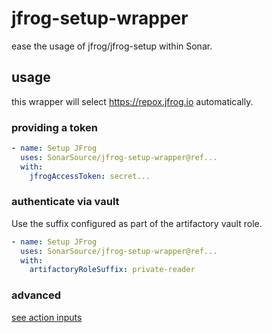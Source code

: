 # jfrog-setup-wrapper

ease the usage of jfrog/jfrog-setup within Sonar.

## usage

this wrapper will select <https://repox.jfrog.io> automatically.

### providing a token

```yaml
- name: Setup JFrog
  uses: SonarSource/jfrog-setup-wrapper@ref...
  with:
    jfrogAccessToken: secret...
```

### authenticate via vault

Use the suffix configured as part of the artifactory vault role.

```yaml
- name: Setup JFrog
  uses: SonarSource/jfrog-setup-wrapper@ref...
  with:
    artifactoryRoleSuffix: private-reader
```

### advanced

[see action inputs](action.yaml)
